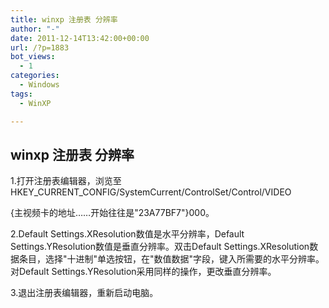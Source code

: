 ```yaml
---
title: winxp 注册表 分辨率
author: "-"
date: 2011-12-14T13:42:00+00:00
url: /?p=1883
bot_views:
  - 1
categories:
  - Windows
tags:
  - WinXP

---
```

## winxp 注册表 分辨率

1.打开注册表编辑器，浏览至HKEY_CURRENT_CONFIG/SystemCurrent/ControlSet/Control/VIDEO

{主视频卡的地址……开始往往是"23A77BF7"}000。

2.Default Settings.XResolution数值是水平分辨率，Default Settings.YResolution数值是垂直分辨率。双击Default Settings.XResolution数据条目，选择"十进制"单选按钮，在"数值数据"字段，键入所需要的水平分辨率。对Default Settings.YResolution采用同样的操作，更改垂直分辨率。

3.退出注册表编辑器，重新启动电脑。